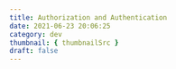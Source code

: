 ```yaml
---
title: Authorization and Authentication
date: 2021-06-23 20:06:25
category: dev
thumbnail: { thumbnailSrc }
draft: false
---
```


